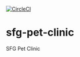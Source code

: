 [![CircleCI](https://circleci.com/gh/CharlesMulic/recipe.svg?style=svg)](https://circleci.com/gh/CharlesMulic/recipe)

# sfg-pet-clinic

SFG Pet Clinic

